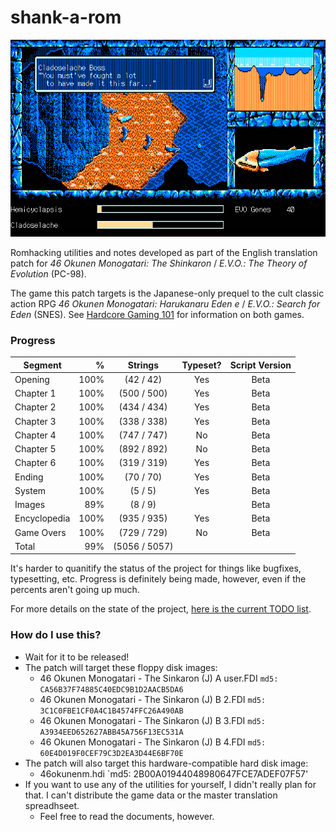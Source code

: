 # shank-a-rom
![screen from mid-Chapter 1, translated](img/evidence_02.png)

Romhacking utilities and notes developed as part of the English translation patch for *46 Okunen Monogatari: The Shinkaron* / *E.V.O.: The Theory of Evolution* (PC-98).

The game this patch targets is the Japanese-only prequel to the cult classic action RPG *46 Okunen Monogatari: Harukanaru Eden e* / *E.V.O.: Search for Eden* (SNES). See [Hardcore Gaming 101](http://www.hardcoregaming101.net/46okunen/46okunen.htm) for information on both games.

### Progress
| Segment      | %    | Strings      | Typeset? | Script Version |
| -------------|-----:|:------------:|:--------:|:--------------:|
| Opening      |100%  |  (42 / 42)   | Yes      | Beta           |
| Chapter 1    |100%  | (500 / 500)  | Yes      | Beta           |
| Chapter 2    |100%  | (434 / 434)  | Yes      | Beta           |
| Chapter 3    |100%  | (338 / 338)  | Yes      | Beta           |
| Chapter 4    |100%  | (747 / 747)  | No       | Beta           |
| Chapter 5    |100%  | (892 / 892)  | No       | Beta           |
| Chapter 6    |100%  | (319 / 319)  | Yes      | Beta           |
| Ending       |100%  |  (70 / 70)   | Yes      | Beta           |
| System       |100%  |   (5 / 5)    | Yes      | Beta           |
| Images       | 89%  |   (8 / 9)    |          | Beta           |
| Encyclopedia |100%  | (935 / 935)  | Yes      | Beta           |
| Game Overs   |100%  | (729 / 729)  | No       | Beta           |
| Total        | 99%  |(5056 / 5057) |          |                |

It's harder to quanitify the status of the project for things like bugfixes, typesetting, etc. Progress is definitely being made, however, even if the percents aren't going up much.

For more details on the state of the project, [here is the current TODO list](../master/todo.md).

### How do I use this?
* Wait for it to be released!
* The patch will target these floppy disk images:
	* 46 Okunen Monogatari - The Sinkaron (J) A user.FDI `md5: CA56B37F74885C40EDC9B1D2AACB5DA6`
	* 46 Okunen Monogatari - The Sinkaron (J) B 2.FDI `md5: 3C1C0FBE1CF0A4C1B4574FFC26A490AB`
	* 46 Okunen Monogatari - The Sinkaron (J) B 3.FDI `md5: A3934EED652627ABB45A756F13EC531A`
	* 46 Okunen Monogatari - The Sinkaron (J) B 4.FDI `md5: 60E4D019F0CEF79C3D2EA3D44E6BF70E`
* The patch will also target this hardware-compatible hard disk image:
	* 46okunenm.hdi `md5: 2B00A01944048980647FCE7ADEF07F57'
* If you want to use any of the utilities for yourself, I didn't really plan for that. I can't distribute the game data or the master translation spreadhseet.
	* Feel free to read the documents, however.
